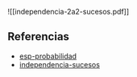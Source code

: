 ![[independencia-2a2-sucesos.pdf]]

## Referencias
- [esp-probabilidad](./esp-probabilidad.md)
- [independencia-sucesos](./independencia-sucesos.md)
